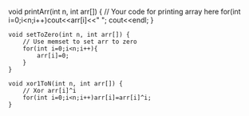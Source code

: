  void printArr(int n, int arr[]) {
        // Your code for printing array here
        for(int i=0;i<n;i++)cout<<arr[i]<<" ";
        cout<<endl;
    }

    void setToZero(int n, int arr[]) {
        // Use memset to set arr to zero
        for(int i=0;i<n;i++){
            arr[i]=0;
        }
    }

    void xor1ToN(int n, int arr[]) {
        // Xor arr[i]^i
        for(int i=0;i<n;i++)arr[i]=arr[i]^i;
    }
